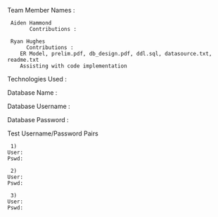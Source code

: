 Team Member Names :

     Aiden Hammond
     	   Contributions : 
	   	
     Ryan Hughes
     	  Contributions :
	  	ER Model, prelim.pdf, db_design.pdf, ddl.sql, datasource.txt, readme.txt
		Assisting with code implementation

Technologies Used :

Database Name :

Database Username :

Database Password :

Test Username/Password Pairs

     1)
	User:
	Pswd:

     2)
	User:
	Pswd:

     3)
	User:
	Pswd:
